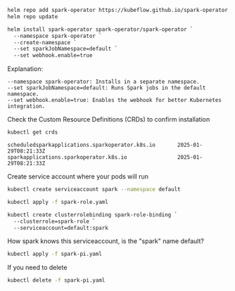 
```bash
helm repo add spark-operator https://kubeflow.github.io/spark-operator
helm repo update
```

```bash
helm install spark-operator spark-operator/spark-operator `
  --namespace spark-operator `
  --create-namespace `
  --set sparkJobNamespace=default `
  --set webhook.enable=true
```

Explanation:
```
--namespace spark-operator: Installs in a separate namespace.
--set sparkJobNamespace=default: Runs Spark jobs in the default namespace.
--set webhook.enable=true: Enables the webhook for better Kubernetes integration.
```

Check the Custom Resource Definitions (CRDs) to confirm installation

```bash
kubectl get crds
```

```
scheduledsparkapplications.sparkoperator.k8s.io       2025-01-29T08:21:33Z
sparkapplications.sparkoperator.k8s.io                2025-01-29T08:21:33Z
```

Create service account where your pods will run
```bash
kubectl create serviceaccount spark --namespace default
```

```bash
kubectl apply -f spark-role.yaml
```

```bash
kubectl create clusterrolebinding spark-role-binding `
  --clusterrole=spark-role `
  --serviceaccount=default:spark
```

How spark knows this serviceaccount, is the "spark" name default?

```bash
kubectl apply -f spark-pi.yaml
```

If you need to delete
```bash
kubectl delete -f spark-pi.yaml
```



